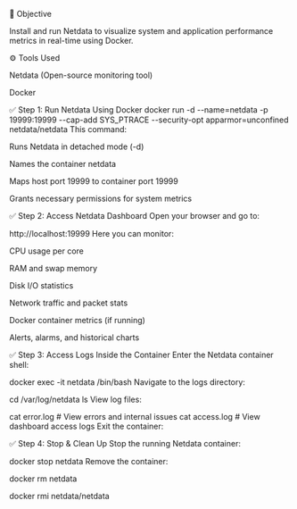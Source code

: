 📌 Objective

Install and run Netdata to visualize system and application performance metrics in real-time using Docker.

⚙️ Tools Used

Netdata (Open-source monitoring tool)

Docker


✅ Step 1: Run Netdata Using Docker
docker run -d --name=netdata -p 19999:19999 --cap-add SYS_PTRACE --security-opt apparmor=unconfined netdata/netdata
This command:

Runs Netdata in detached mode (-d)

Names the container netdata

Maps host port 19999 to container port 19999

Grants necessary permissions for system metrics

✅ Step 2: Access Netdata Dashboard
Open your browser and go to:


http://localhost:19999
Here you can monitor:

CPU usage per core

RAM and swap memory

Disk I/O statistics

Network traffic and packet stats

Docker container metrics (if running)

Alerts, alarms, and historical charts

✅ Step 3: Access Logs Inside the Container
Enter the Netdata container shell:

docker exec -it netdata /bin/bash
Navigate to the logs directory:

cd /var/log/netdata
ls
View log files:

cat error.log      # View errors and internal issues
cat access.log     # View dashboard access logs
Exit the container:

✅ Step 4: Stop & Clean Up
Stop the running Netdata container:

docker stop netdata
Remove the container:

docker rm netdata

docker rmi netdata/netdata